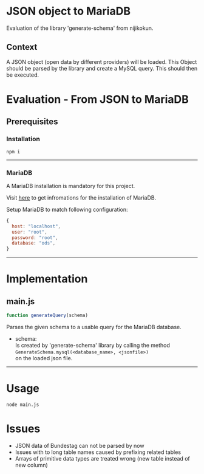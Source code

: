 # JSON object to MariaDB

Evaluation of the library 'generate-schema' from nijikokun.

## Context

A JSON object (open data by different providers) will be loaded. This Object should be parsed by the library and create a MySQL query. This should then be executed.

# Evaluation - From JSON to MariaDB

## Prerequisites

### Installation

`npm i`

---

### MariaDB

A MariaDB installation is mandatory for this project.

Visit [here](https://mariadb.org/download/) to get infromations for the installation of MariaDB.

Setup MariaDB to match following configuration:

```javascript
{
  host: "localhost",
  user: "root",
  password: "root",
  database: "ods",
}
```

---

# Implementation

## main.js

```javascript
function generateQuery(schema)
```

Parses the given schema to a usable query for the MariaDB database.

- schema: <br/>
  Is created by 'generate-schema' library by calling the method <br/>
  `GenerateSchema.mysql(<database_name>, <jsonfile>)` <br/>
  on the loaded json file.

---

# Usage

`node main.js`

# Issues

- JSON data of Bundestag can not be parsed by now
- Issues with to long table names caused by prefixing related tables
- Arrays of primitive data types are treated wrong (new table instead of new column)
